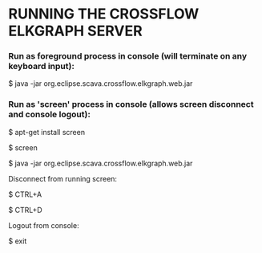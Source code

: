 # RUNNING THE CROSSFLOW ELKGRAPH SERVER 

### Run as foreground process in console (will terminate on any keyboard input):

$ java -jar org.eclipse.scava.crossflow.elkgraph.web.jar


### Run as 'screen' process in console (allows screen disconnect and console logout):

$ apt-get install screen

$ screen

$ java -jar org.eclipse.scava.crossflow.elkgraph.web.jar
 
Disconnect from running screen:

$ CTRL+A

$ CTRL+D

Logout from console:

$ exit